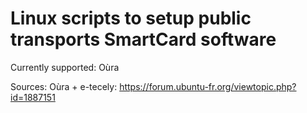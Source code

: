 # Linux scripts to setup public transports SmartCard software

Currently supported:
Oùra

Sources:
Oùra + e-tecely: https://forum.ubuntu-fr.org/viewtopic.php?id=1887151
